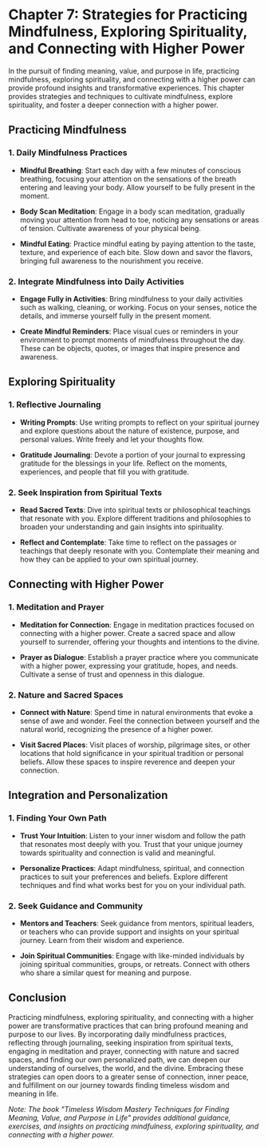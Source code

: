 Chapter 7: Strategies for Practicing Mindfulness, Exploring Spirituality, and Connecting with Higher Power
==========================================================================================================

In the pursuit of finding meaning, value, and purpose in life, practicing mindfulness, exploring spirituality, and connecting with a higher power can provide profound insights and transformative experiences. This chapter provides strategies and techniques to cultivate mindfulness, explore spirituality, and foster a deeper connection with a higher power.

Practicing Mindfulness
----------------------

### 1. Daily Mindfulness Practices

* **Mindful Breathing**: Start each day with a few minutes of conscious breathing, focusing your attention on the sensations of the breath entering and leaving your body. Allow yourself to be fully present in the moment.

* **Body Scan Meditation**: Engage in a body scan meditation, gradually moving your attention from head to toe, noticing any sensations or areas of tension. Cultivate awareness of your physical being.

* **Mindful Eating**: Practice mindful eating by paying attention to the taste, texture, and experience of each bite. Slow down and savor the flavors, bringing full awareness to the nourishment you receive.

### 2. Integrate Mindfulness into Daily Activities

* **Engage Fully in Activities**: Bring mindfulness to your daily activities such as walking, cleaning, or working. Focus on your senses, notice the details, and immerse yourself fully in the present moment.

* **Create Mindful Reminders**: Place visual cues or reminders in your environment to prompt moments of mindfulness throughout the day. These can be objects, quotes, or images that inspire presence and awareness.

Exploring Spirituality
----------------------

### 1. Reflective Journaling

* **Writing Prompts**: Use writing prompts to reflect on your spiritual journey and explore questions about the nature of existence, purpose, and personal values. Write freely and let your thoughts flow.

* **Gratitude Journaling**: Devote a portion of your journal to expressing gratitude for the blessings in your life. Reflect on the moments, experiences, and people that fill you with gratitude.

### 2. Seek Inspiration from Spiritual Texts

* **Read Sacred Texts**: Dive into spiritual texts or philosophical teachings that resonate with you. Explore different traditions and philosophies to broaden your understanding and gain insights into spirituality.

* **Reflect and Contemplate**: Take time to reflect on the passages or teachings that deeply resonate with you. Contemplate their meaning and how they can be applied to your own spiritual journey.

Connecting with Higher Power
----------------------------

### 1. Meditation and Prayer

* **Meditation for Connection**: Engage in meditation practices focused on connecting with a higher power. Create a sacred space and allow yourself to surrender, offering your thoughts and intentions to the divine.

* **Prayer as Dialogue**: Establish a prayer practice where you communicate with a higher power, expressing your gratitude, hopes, and needs. Cultivate a sense of trust and openness in this dialogue.

### 2. Nature and Sacred Spaces

* **Connect with Nature**: Spend time in natural environments that evoke a sense of awe and wonder. Feel the connection between yourself and the natural world, recognizing the presence of a higher power.

* **Visit Sacred Places**: Visit places of worship, pilgrimage sites, or other locations that hold significance in your spiritual tradition or personal beliefs. Allow these spaces to inspire reverence and deepen your connection.

Integration and Personalization
-------------------------------

### 1. Finding Your Own Path

* **Trust Your Intuition**: Listen to your inner wisdom and follow the path that resonates most deeply with you. Trust that your unique journey towards spirituality and connection is valid and meaningful.

* **Personalize Practices**: Adapt mindfulness, spiritual, and connection practices to suit your preferences and beliefs. Explore different techniques and find what works best for you on your individual path.

### 2. Seek Guidance and Community

* **Mentors and Teachers**: Seek guidance from mentors, spiritual leaders, or teachers who can provide support and insights on your spiritual journey. Learn from their wisdom and experience.

* **Join Spiritual Communities**: Engage with like-minded individuals by joining spiritual communities, groups, or retreats. Connect with others who share a similar quest for meaning and purpose.

Conclusion
----------

Practicing mindfulness, exploring spirituality, and connecting with a higher power are transformative practices that can bring profound meaning and purpose to our lives. By incorporating daily mindfulness practices, reflecting through journaling, seeking inspiration from spiritual texts, engaging in meditation and prayer, connecting with nature and sacred spaces, and finding our own personalized path, we can deepen our understanding of ourselves, the world, and the divine. Embracing these strategies can open doors to a greater sense of connection, inner peace, and fulfillment on our journey towards finding timeless wisdom and meaning in life.

*Note: The book "Timeless Wisdom Mastery Techniques for Finding Meaning, Value, and Purpose in Life" provides additional guidance, exercises, and insights on practicing mindfulness, exploring spirituality, and connecting with a higher power.*
